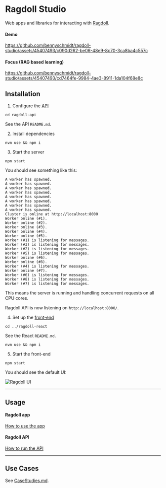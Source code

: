 # Ragdoll Studio

Web apps and libraries for interacting with [Ragdoll](https://github.com/bennyschmidt/ragdoll).

#### Demo

https://github.com/bennyschmidt/ragdoll-studio/assets/45407493/c090d262-be06-48e9-8c70-3ca8ba4c557c

#### Focus (RAG based learning)

https://github.com/bennyschmidt/ragdoll-studio/assets/45407493/cd7464fe-9984-4ae3-8911-1da104f68e8c

## Installation

1. Configure the [API](https://github.com/bennyschmidt/ragdoll-studio/tree/master/ragdoll-api)

`cd ragdoll-api`

See the API `README.md`.

2. Install dependencies

`nvm use && npm i`

3. Start the server

`npm start`

You should see something like this:

```
A worker has spawned.
A worker has spawned.
A worker has spawned.
A worker has spawned.
A worker has spawned.
A worker has spawned.
A worker has spawned.
A worker has spawned.
Cluster is online at http://localhost:8000
Worker online (#1).
Worker online (#2).
Worker online (#3).
Worker online (#4).
Worker online (#5).
Worker (#1) is listening for messages.
Worker (#3) is listening for messages.
Worker (#2) is listening for messages.
Worker (#5) is listening for messages.
Worker online (#6).
Worker online (#8).
Worker (#4) is listening for messages.
Worker online (#7).
Worker (#6) is listening for messages.
Worker (#8) is listening for messages.
Worker (#7) is listening for messages.
```

This means the server is running and handling concurrent requests on all CPU cores. 

Ragdoll API is now listening on `http://localhost:8000/`.

4. Set up the [front-end](https://github.com/bennyschmidt/ragdoll-studio/tree/master/ragdoll-react)

`cd ../ragdoll-react`

See the React `README.md`.

`nvm use && npm i`

5. Start the front-end

`npm start`

You should see the default UI:

![Ragdoll UI](https://github.com/bennyschmidt/ragdoll-studio/assets/45407493/4113aa84-83e8-4807-b651-a57090c3c587)

-----

## Usage

#### Ragdoll app

[How to use the app](https://github.com/bennyschmidt/ragdoll-studio/blob/master/ragdoll-react/README.md)

#### Ragdoll API

[How to run the API](https://github.com/bennyschmidt/ragdoll-studio/blob/master/ragdoll-api/README.md)

-----

## Use Cases

See [CaseStudies.md](./CaseStudies.md).
